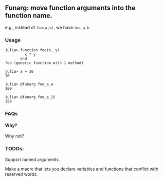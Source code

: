 ## Funarg: move function arguments into the function name.

e.g., instead of `foo(a,b)`, we have `foo_a_b`.

### Usage

~~~
julia> function foo(x, y)
         x * y
       end
foo (generic function with 1 method)
~~~

~~~
julia> a = 10
10
~~~

~~~
julia> @funarg foo_a_a
100
~~~

~~~
julia> @funarg foo_a_15
150
~~~

### FAQs

#### Why?
Why not?

### TODOs:
Support named arguments.

Make a macro that lets you declare variables and functions that conflict with reserved words.

